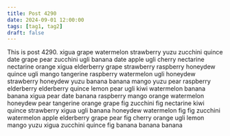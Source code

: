 ```yaml
---
title: Post 4290
date: 2024-09-01 12:00:00
tags: [tag1, tag2]
draft: false
---
```

This is post 4290.
xigua
grape
watermelon
strawberry
yuzu
zucchini
quince
date
grape
pear
zucchini
ugli
banana
date
apple
ugli
cherry
nectarine
nectarine
orange
xigua
elderberry
grape
strawberry
raspberry
honeydew
quince
ugli
mango
tangerine
raspberry
watermelon
ugli
honeydew
strawberry
honeydew
yuzu
banana
banana
mango
yuzu
pear
raspberry
elderberry
elderberry
quince
lemon
pear
ugli
kiwi
watermelon
banana
banana
xigua
pear
date
banana
raspberry
mango
orange
watermelon
honeydew
pear
tangerine
orange
grape
fig
zucchini
fig
nectarine
kiwi
quince
strawberry
xigua
ugli
banana
honeydew
watermelon
fig
fig
zucchini
watermelon
apple
elderberry
grape
pear
fig
cherry
orange
ugli
lemon
mango
yuzu
xigua
zucchini
quince
fig
banana
banana
banana

